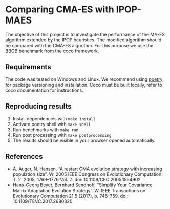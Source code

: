 # Comparing CMA-ES with IPOP-MAES

The objective of this project is to investigate the performance of the MA-ES algorithm extended by the IPOP heuristics. The modified algorithm should be compared with the CMA-ES algorithm.
For this purpose we use the BBOB benchmark from the [coco](https://github.com/numbbo/coco) framework.

## Requirements
The code was tested on Windows and Linux. We recommend using [poetry](https://python-poetry.org/) for package versioning and installation.
Coco must be built locally, refer to coco documentation for instructions.

## Reproducing results
1. Install dependencies with `make install`
2. Activate poetry shell with `make shell`
3. Run benchmarks with `make run`
4. Run post processing with `make postprocessing`
5. The results should be visible in your browser opened automatically.

## References
- A. Auger, N. Hansen. “A restart CMA evolution strategy with increasing
population size”. W: 2005 IEEE Congress on Evolutionary Computation.
T. 2. 2005, 1769–1776 Vol. 2. doi: 10.1109/CEC.2005.1554902
- Hans-Georg Beyer, Bernhard Sendhoff. “Simplify Your Covariance Matrix
Adaptation Evolution Strategy”. W: IEEE Transactions on Evolutionary
Computation 21.5 (2017), p. 746–759. doi: 10.1109/TEVC.2017.2680320.